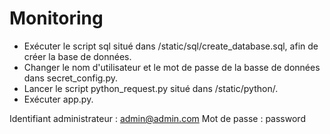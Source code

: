 # Monitoring

- Exécuter le script sql situé dans /static/sql/create_database.sql, afin de créer la base de données.
- Changer le nom d'utilisateur et le mot de passe de la basse de données dans secret_config.py.
- Lancer le script python_request.py situé dans /static/python/.
- Exécuter app.py.

Identifiant administrateur : admin@admin.com  Mot de passe : password
